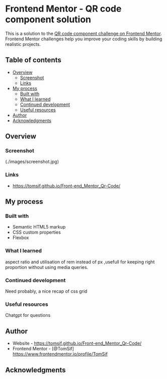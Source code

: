 # Frontend Mentor - QR code component solution

This is a solution to the [QR code component challenge on Frontend Mentor](https://www.frontendmentor.io/challenges/qr-code-component-iux_sIO_H). Frontend Mentor challenges help you improve your coding skills by building realistic projects.

## Table of contents

- [Overview](#overview)
  - [Screenshot](#screenshot)
  - [Links](#links)
- [My process](#my-process)
  - [Built with](#VS-Code)
  - [What I learned](#what-i-learned)
  - [Continued development](#continued-development)
  - [Useful resources](#useful-resources)
- [Author](#author)
- [Acknowledgments](#acknowledgments)

## Overview

### Screenshot

(./images/screenshot.jpg)

### Links

- https://tomsif.github.io/Front-end_Mentor_Qr-Code/

## My process

### Built with

- Semantic HTML5 markup
- CSS custom properties
- Flexbox

### What I learned

aspect ratio and utilisation of rem instead of px ,usefull for keeping right proportion without using media queries.

### Continued development

Need probably, a nice recap of css grid

### Useful resources

Chatgpt for questions

## Author

- Website - https://tomsif.github.io/Front-end_Mentor_Qr-Code/
- Frontend Mentor - [@TomSif] https://www.frontendmentor.io/profile/TomSif

## Acknowledgments
